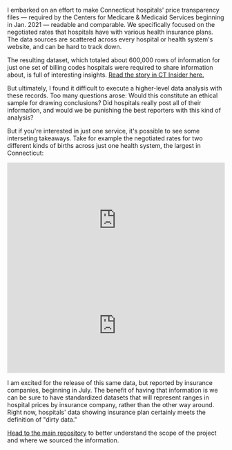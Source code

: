 
I embarked on an effort to make Connecticut hospitals' price transparency files — required by the Centers for Medicare & Medicaid Services beginning in Jan. 2021 — readable and comparable. We specifically focused on the negotiated rates that hospitals have with various health insurance plans. The data sources are scattered across every hospital or health system's website, and can be hard to track down.

The resulting dataset, which totaled about 600,000 rows of information for just one set of billing codes hospitals were required to share information about, is full of interesting insights. <a href="https://www.ctinsider.com/projects/2022/hospital-care-costs-connecticut/?src=ctipdensecp">Read the story in CT Insider here.</a>

But ultimately, I found it difficult to execute a higher-level data analysis with these records. Too many questions arose: Would this constitute an ethical sample for drawing conclusions? Did hospitals really post all of their information, and would we be punishing the best reporters with this kind of analysis? 

But if you're interested in just one service, it's possible to see some interseting takeaways. Take for example the negotiated rates for two different kinds of births across just one health system, the largest in Connecticut:

<iframe title="Negotiated rates for a traditional delivery at Hartford Healthcare" aria-label="Dot Plot" id="datawrapper-chart-gBpNg" src="https://datawrapper.dwcdn.net/gBpNg/1/" scrolling="no" frameborder="0" style="width: 0; min-width: 100% !important; border: none;" height="266"></iframe><script type="text/javascript">!function(){"use strict";window.addEventListener("message",(function(e){if(void 0!==e.data["datawrapper-height"]){var t=document.querySelectorAll("iframe");for(var a in e.data["datawrapper-height"])for(var r=0;r<t.length;r++){if(t[r].contentWindow===e.source)t[r].style.height=e.data["datawrapper-height"][a]+"px"}}}))}();
</script>
<iframe title="Negotiated rates for a C-section at Hartford Healthcare" aria-label="Dot Plot" id="datawrapper-chart-daKcI" src="https://datawrapper.dwcdn.net/daKcI/1/" scrolling="no" frameborder="0" style="width: 0; min-width: 100% !important; border: none;" height="221"></iframe><script type="text/javascript">!function(){"use strict";window.addEventListener("message",(function(e){if(void 0!==e.data["datawrapper-height"]){var t=document.querySelectorAll("iframe");for(var a in e.data["datawrapper-height"])for(var r=0;r<t.length;r++){if(t[r].contentWindow===e.source)t[r].style.height=e.data["datawrapper-height"][a]+"px"}}}))}();
</script>

I am excited for the release of this same data, but reported by insurance companies, beginning in July. The benefit of having that information is we can be sure to have standardized datasets that will represent ranges in hospital prices by insurance company, rather than the other way around. Right now, hospitals' data showing insurance plan certainly meets the definition of "dirty data." 
  
<a href="https://github.com/marykwild/pricetransparency">Head to the main repository</a> to better understand the scope of the project and where we sourced the information. 
